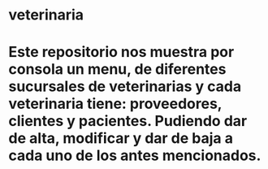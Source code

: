 # veterinaria
# Este repositorio nos muestra por consola un menu, de diferentes sucursales de veterinarias y cada veterinaria tiene: proveedores, clientes y pacientes. Pudiendo dar de alta, modificar y dar de baja a cada uno de los antes mencionados.
